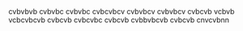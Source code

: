 
cvbvbvb
cvbvbc
cvbvbc
cvbcvbcv
cvbvbcv
cvbvbcv
cvbcvb
vcbvb
vcbcvbcvb
cvbcvb
cvbcvbc
cvbcvb
cvbbvbcvb
cvbcvb
cnvcvbnn
